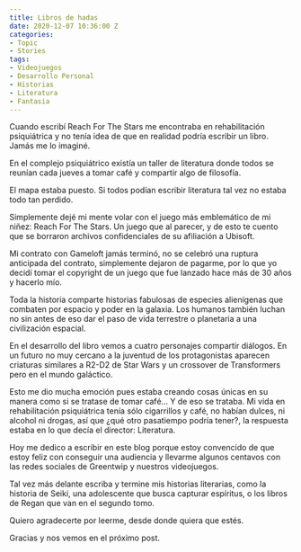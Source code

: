 ```yaml
---
title: Libros de hadas
date: 2020-12-07 10:36:00 Z
categories:
- Topic
- Stories
tags:
- Videojuegos
- Desarrollo Personal
- Historias
- Literatura
- Fantasia
---
```


Cuando escribí Reach For The Stars me encontraba en rehabilitación psiquiátrica y no tenía idea de que en realidad podría escribir un libro. Jamás me lo imaginé.

En el complejo psiquiátrico existía un taller de literatura donde todos se reunían cada jueves a tomar café y compartir algo de filosofía. 

El mapa estaba puesto. Si todos podían escribir literatura tal vez no estaba todo tan perdido. 

Simplemente dejé mi mente volar con el juego más emblemático de mi niñez: Reach For The Stars. Un juego que al parecer, y de esto te cuento que se borraron archivos confidenciales de su afiliación a Ubisoft.

Mi contrato con Gameloft jamás terminó, no se celebró una ruptura anticipada del contrato, simplemente dejaron de pagarme, por lo que yo decidí tomar el copyright de un juego que fue lanzado hace más de 30 años y hacerlo mío. 

Toda la historia comparte historias fabulosas de especies alienígenas que combaten por espacio y poder en la galaxia. Los humanos también luchan no sin antes de eso dar el paso de vida terrestre o planetaria a una civilización espacial. 

En el desarrollo del libro vemos a cuatro personajes compartir diálogos. En un futuro no muy cercano a la juventud de los protagonistas aparecen criaturas similares a R2-D2 de Star Wars y un crossover de Transformers pero en el mundo galáctico.

Esto me dio mucha emoción pues estaba creando cosas únicas en su manera como si se tratase de tomar café... Y de eso se trataba. Mi vida en rehabilitación psiquiátrica tenía sólo cigarrillos y café, no habían dulces, ni alcohol ni drogas, así que ¿qué otro pasatiempo podría tener?, la respuesta estaba en lo que decía el director: Literatura. 

Hoy me dedico a escribir en este blog porque estoy convencido de que  estoy feliz con conseguir una audiencia y llevarme algunos centavos con las redes sociales de Greentwip y nuestros videojuegos.

Tal vez más delante escriba y termine mis historias literarias, como la historia de Seiki, una adolescente que busca capturar espíritus, o los libros de Regan que van en el segundo tomo. 

Quiero agradecerte por leerme, desde donde quiera que estés.

Gracias y nos vemos en el próximo post.

